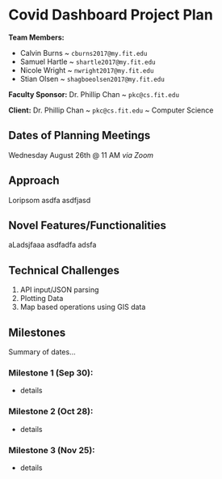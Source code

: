 # Covid Dashboard Project Plan

**Team Members:** 

- Calvin Burns ~ `cburns2017@my.fit.edu`
- Samuel Hartle ~ `shartle2017@my.fit.edu`
- Nicole Wright ~ `nwright2017@my.fit.edu`
- Stian Olsen ~ `shagboeolsen2017@my.fit.edu`

**Faculty Sponsor:**
Dr. Phillip Chan ~ `pkc@cs.fit.edu`

**Client:**
Dr. Phillip Chan ~ `pkc@cs.fit.edu` ~ Computer Science

## Dates of Planning Meetings

Wednesday August 26th @ 11 AM _via Zoom_


## Approach

Loripsom asdfa asdfjasd


## Novel Features/Functionalities

aLadsjfaaa asdfadfa adsfa


## Technical Challenges

1. API input/JSON parsing
2. Plotting Data
3. Map based operations using GIS data


## Milestones

Summary of dates...

### Milestone 1 (Sep 30):

- details

### Milestone 2 (Oct 28):

- details

### Milestone 3 (Nov 25):

- details


